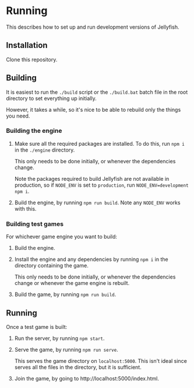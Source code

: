 # Running

This describes how to set up
and run development versions of Jellyfish.

## Installation

Clone this repository.

## Building

It is easiest to run the `./build` script
or the `./build.bat` batch file
in the root directory
to set everything up initially.

However, it takes a while,
so it's nice to be able to rebuild only the things you need.

### Building the engine

1. Make sure all the required packages are installed.
    To do this, run `npm i` in the `./engine` directory.

    This only needs to be done initially,
    or whenever the dependencies change.

    Note the packages required to build Jellyfish
    are not available in production,
    so if `NODE_ENV` is set to `production`,
    run `NODE_ENV=development npm i`.

1. Build the engine,
    by running `npm run build`.
    Note any `NODE_ENV` works with this.

### Building test games

For whichever game engine you want to build:

1. Build the engine.

1. Install the engine and any dependencies
    by running `npm i` in the directory containing the game.

    This only needs to be done initially,
    or whenever the dependencies change
    or whenever the game engine is rebuilt.

1. Build the game,
    by running `npm run build`.

## Running

Once a test game is built:

1. Run the server,
    by running `npm start`.

1. Serve the game,
    by running `npm run serve`.

    This serves the game directory on `localhost:5000`.
    This isn't ideal since serves all the files in the directory,
    but it is sufficient.

1. Join the game,
    by going to http://localhost:5000/index.html.
